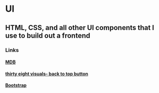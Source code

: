 # UI

## HTML, CSS, and all other UI components that I use to build out a frontend

### Links

#### [MDB](https://mdbootstrap.com/)
#### [thirty eight visuals- back to top button](https://www.thirtyeightvisuals.com/blog/back-to-top-button-squarespace)
#### [Bootstrap](https://getbootstrap.com/)
